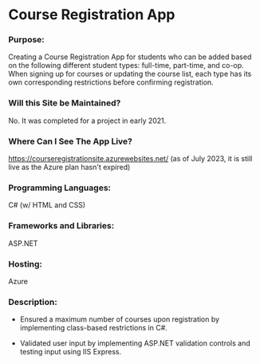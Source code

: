# Course Registration App

### Purpose: 

Creating a Course Registration App for students who can be added based on the following different student types: full-time, part-time, and co-op. When signing up for courses or updating the course list, each type has its own corresponding restrictions before confirming registration.

### Will this Site be Maintained?

No. It was completed for a project in early 2021.

### Where Can I See The App Live?

https://courseregistrationsite.azurewebsites.net/ (as of July 2023, it is still live as the Azure plan hasn't expired)

### Programming Languages:

C# (w/ HTML and CSS)

### Frameworks and Libraries:

ASP.NET

### Hosting:

Azure

### Description:

- Ensured a maximum number of courses upon registration by implementing class-based restrictions in C#.

- Validated user input by implementing ASP.NET validation controls and testing input using IIS Express.
